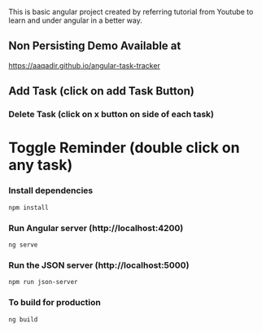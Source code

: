 This is basic angular project created by referring tutorial from Youtube to learn and under angular in a better way.

## Non Persisting Demo Available at

https://aaqadir.github.io/angular-task-tracker

## Add Task (click on add Task Button)
### Delete Task (click on x button on side of each task)
# Toggle Reminder (double click on any task)

### Install dependencies

```
npm install
```

### Run Angular server (http://localhost:4200)

```
ng serve
```

### Run the JSON server (http://localhost:5000)

```
npm run json-server
```

### To build for production

```
ng build
```
